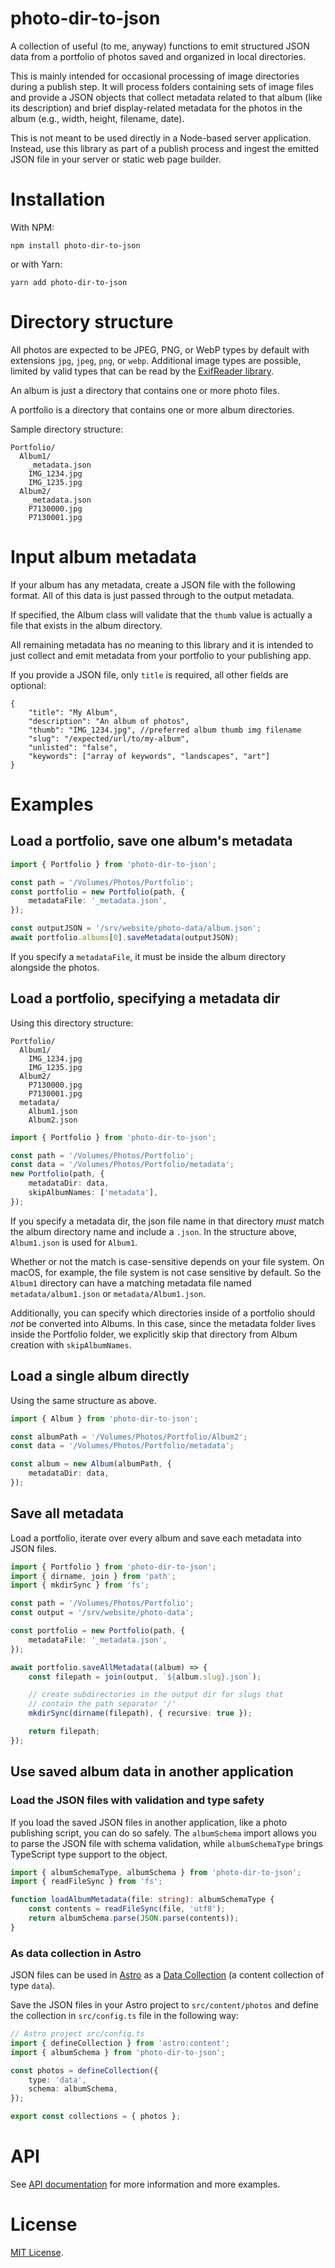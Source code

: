 # photo-dir-to-json

A collection of useful (to me, anyway) functions to emit structured JSON data
from a portfolio of photos saved and organized in local directories.

This is mainly intended for occasional processing of image directories during a
publish step. It will process folders containing sets of image files and provide
a JSON objects that collect metadata related to that album (like its
description) and brief display-related metadata for the photos in the album
(e.g., width, height, filename, date).

This is not meant to be used directly in a Node-based server application.
Instead, use this library as part of a publish process and ingest the emitted
JSON file in your server or static web page builder.

# Installation

With NPM:

`npm install photo-dir-to-json`

or with Yarn:

`yarn add photo-dir-to-json`

# Directory structure

All photos are expected to be JPEG, PNG, or WebP types by default with
extensions `jpg`, `jpeg`, `png`, or `webp`. Additional image types are possible,
limited by valid types that can be read by the [ExifReader
library](https://github.com/mattiasw/ExifReader#readme).

An album is just a directory that contains one or more photo files.

A portfolio is a directory that contains one or more album directories.

Sample directory structure:

```
Portfolio/
  Album1/
    _metadata.json
    IMG_1234.jpg
    IMG_1235.jpg
  Album2/
    _metadata.json
    P7130000.jpg
    P7130001.jpg
```

# Input album metadata

If your album has any metadata, create a JSON file with the following format.
All of this data is just passed through to the output metadata.

If specified, the Album class will validate that the `thumb` value is actually a
file that exists in the album directory.

All remaining metadata has no meaning to this library and it is intended to just
collect and emit metadata from your portfolio to your publishing app.

If you provide a JSON file, only `title` is required, all other fields are
optional:

```
{
    "title": "My Album",
    "description": "An album of photos",
    "thumb": "IMG_1234.jpg", //preferred album thumb img filename
    "slug": "/expected/url/to/my-album",
    "unlisted": "false",
    "keywords": ["array of keywords", "landscapes", "art"]
}
```

# Examples

## Load a portfolio, save one album's metadata

```ts
import { Portfolio } from 'photo-dir-to-json';

const path = '/Volumes/Photos/Portfolio';
const portfolio = new Portfolio(path, {
    metadataFile: '_metadata.json',
});

const outputJSON = '/srv/website/photo-data/album.json';
await portfolio.albums[0].saveMetadata(outputJSON);
```

If you specify a `metadataFile`, it must be inside
the album directory alongside the photos.

## Load a portfolio, specifying a metadata dir

Using this directory structure:

```
Portfolio/
  Album1/
    IMG_1234.jpg
    IMG_1235.jpg
  Album2/
    P7130000.jpg
    P7130001.jpg
  metadata/
    Album1.json
    Album2.json
```

```ts
import { Portfolio } from 'photo-dir-to-json';

const path = '/Volumes/Photos/Portfolio';
const data = '/Volumes/Photos/Portfolio/metadata';
new Portfolio(path, {
    metadataDir: data,
    skipAlbumNames: ['metadata'],
});
```

If you specify a metadata dir, the json file name in that directory _must_ match
the album directory name and include a `.json`. In the structure above,
`Album1.json` is used for `Album1`.

Whether or not the match is case-sensitive depends on your file system. On
macOS, for example, the file system is not case sensitive by default. So the
`Album1` directory can have a matching metadata file named
`metadata/album1.json` or `metadata/Album1.json`.

Additionally, you can specify which directories inside of a portfolio should
_not_ be converted into Albums. In this case, since the metadata folder lives
inside the Portfolio folder, we explicitly skip that directory from Album
creation with `skipAlbumNames`.

## Load a single album directly

Using the same structure as above.

```ts
import { Album } from 'photo-dir-to-json';

const albumPath = '/Volumes/Photos/Portfolio/Album2';
const data = '/Volumes/Photos/Portfolio/metadata';

const album = new Album(albumPath, {
    metadataDir: data,
});
```

## Save all metadata

Load a portfolio, iterate over every album and save each metadata into JSON
files.

```ts
import { Portfolio } from 'photo-dir-to-json';
import { dirname, join } from 'path';
import { mkdirSync } from 'fs';

const path = '/Volumes/Photos/Portfolio';
const output = '/srv/website/photo-data';

const portfolio = new Portfolio(path, {
    metadataFile: '_metadata.json',
});

await portfolio.saveAllMetadata((album) => {
    const filepath = join(output, `${album.slug}.json`);

    // create subdirectories in the output dir for slugs that
    // contain the path separator '/'
    mkdirSync(dirname(filepath), { recursive: true });

    return filepath;
});
```

## Use saved album data in another application

### Load the JSON files with validation and type safety

If you load the saved JSON files in another application, like a photo publishing
script, you can do so safely. The `albumSchema` import allows you to parse the
JSON file with schema validation, while `albumSchemaType` brings TypeScript type
support to the object.

```ts
import { albumSchemaType, albumSchema } from 'photo-dir-to-json';
import { readFileSync } from 'fs';

function loadAlbumMetadata(file: string): albumSchemaType {
    const contents = readFileSync(file, 'utf8');
    return albumSchema.parse(JSON.parse(contents));
}
```

### As data collection in Astro

JSON files can be used in [Astro](https://astro.build/) as a [Data
Collection](https://docs.astro.build/en/guides/content-collections/) (a content
collection of type `data`).

Save the JSON files in your Astro project to `src/content/photos` and
define the collection in `src/config.ts` file in the following way:

```ts
// Astro project src/config.ts
import { defineCollection } from 'astro:content';
import { albumSchema } from 'photo-dir-to-json';

const photos = defineCollection({
    type: 'data',
    schema: albumSchema,
});

export const collections = { photos };
```

# API

See [API
documentation](https://github.com/danallan/photo-dir-to-json/blob/main/docs/photo-dir-to-json.md)
for more information and more examples.

# License

[MIT
License](https://github.com/danallan/photo-dir-to-json/blob/main/LICENSE.txt).
